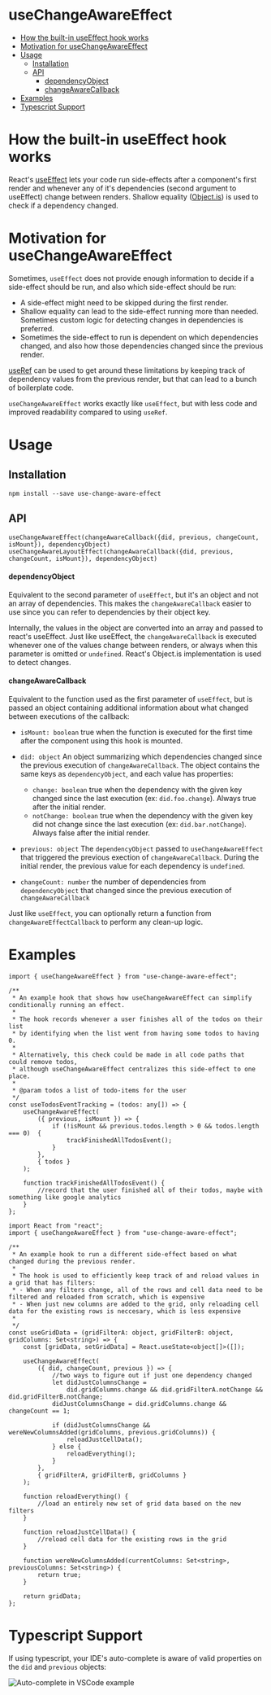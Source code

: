 # useChangeAwareEffect
- [How the built-in useEffect hook works](#how-the-built-in-useeffect-hook-works)
- [Motivation for useChangeAwareEffect](#motivation-for-usechangeawareeffect)
- [Usage](#usage)
  * [Installation](#installation)
  * [API](#api)
      - [dependencyObject](#dependencyobject)
      - [changeAwareCallback](#changeawarecallback)
- [Examples](#examples)
- [Typescript Support](#typescript-support)

#  How the built-in useEffect hook works
React's [useEffect](https://reactjs.org/docs/hooks-effect.html) lets your code run side-effects after a component's first render and whenever any of it's dependencies (second argument to useEffect) change between renders. Shallow equality ([Object.is](https://github.com/facebook/react/blob/30b47103d4354d9187dc0f1fb804855a5208ca9f/packages/shared/objectIs.js "React's Object.is implementation")) is used to check if a dependency changed.

# Motivation for useChangeAwareEffect
Sometimes, `useEffect` does not provide enough information to decide if a side-effect should be run, and also which side-effect should be run:
- A side-effect might need to be skipped during the first render.
- Shallow equality can lead to the side-effect running more than needed. Sometimes custom logic for detecting changes in dependencies is preferred.
- Sometimes the side-effect to run is dependent on which dependencies changed, and also how those dependencies changed since the previous render.

[useRef](https://reactjs.org/docs/hooks-reference.html#useref) can be used to get around these limitations by keeping track of dependency values from the previous render, but that can lead to a bunch of boilerplate code.

`useChangeAwareEffect` works exactly like `useEffect`, but with less code and improved readability compared to using `useRef`.
# Usage

## Installation
`npm install --save use-change-aware-effect`

## API
`useChangeAwareEffect(changeAwareCallback({did, previous, changeCount, isMount}), dependencyObject)`
`useChangeAwareLayoutEffect(changeAwareCallback({did, previous, changeCount, isMount}), dependencyObject)`

#### dependencyObject
Equivalent to the second parameter of `useEffect`, but it's an object and not an array of dependencies. This makes the `changeAwareCallback` easier to use since you can refer to dependencies by their object key.

Internally, the values in the object are converted into an array and passed to react's useEffect. Just like useEffect, the `changeAwareCallback` is executed whenever one of the values change between renders, or always when this parameter is omitted or `undefined`. React's Object.is implementation is used to detect changes.

#### changeAwareCallback
Equivalent to the function used as the first parameter of `useEffect`, but is passed an object containing additional information about what changed between executions of the callback:
- `isMount: boolean` true when the function is executed for the first time after the component using this hook is mounted.

- `did: object` An object summarizing which dependencies changed since the previous execution of `changeAwareCallback`. The object contains the same keys as `dependencyObject`, and each value has properties:
   - `change: boolean` true when the dependency with the given key changed since the last execution (ex: `did.foo.change`). Always true after the initial render.
   - `notChange: boolean` true when the dependency with the given key did not change since the last execution (ex: `did.bar.notChange`). Always false after the initial render.

- `previous: object` The `dependencyObject` passed to `useChangeAwareEffect` that triggered the previous exection of `changeAwareCallback`. During the initial render, the previous value for each dependency is `undefined`.

- `changeCount: number` the number of dependencies from `dependencyObject` that changed since the previous execution of `changeAwareCallback`

Just like `useEffect`, you can optionally return a function from `changeAwareEffectCallback` to perform any clean-up logic.
# Examples

```
import { useChangeAwareEffect } from "use-change-aware-effect";

/**
 * An example hook that shows how useChangeAwareEffect can simplify conditionally running an effect.
 * 
 * The hook records whenever a user finishes all of the todos on their list
 * by identifying when the list went from having some todos to having 0.
 * 
 * Alternatively, this check could be made in all code paths that could remove todos, 
 * although useChangeAwareEffect centralizes this side-effect to one place.
 * 
 * @param todos a list of todo-items for the user
 */
const useTodosEventTracking = (todos: any[]) => {
    useChangeAwareEffect(
        ({ previous, isMount }) => {
            if (!isMount && previous.todos.length > 0 && todos.length === 0)  {
                trackFinishedAllTodosEvent();
            }
        },
        { todos }
    );

    function trackFinishedAllTodosEvent() {
        //record that the user finished all of their todos, maybe with something like google analytics
    }
};

```

```
import React from "react";
import { useChangeAwareEffect } from "use-change-aware-effect";

/**
 * An example hook to run a different side-effect based on what changed during the previous render.
 *
 * The hook is used to efficiently keep track of and reload values in a grid that has filters:
 * - When any filters change, all of the rows and cell data need to be filtered and reloaded from scratch, which is expensive
 * - When just new columns are added to the grid, only reloading cell data for the existing rows is neccesary, which is less expensive
 *
 */
const useGridData = (gridFilterA: object, gridFilterB: object, gridColumns: Set<string>) => {
    const [gridData, setGridData] = React.useState<object[]>([]);

    useChangeAwareEffect(
        ({ did, changeCount, previous }) => {
            //two ways to figure out if just one dependency changed
            let didJustColumnsChange =
                did.gridColumns.change && did.gridFilterA.notChange && did.gridFilterB.notChange;
            didJustColumnsChange = did.gridColumns.change && changeCount == 1;

            if (didJustColumnsChange && wereNewColumnsAdded(gridColumns, previous.gridColumns)) {
                reloadJustCellData();
            } else {
                reloadEverything();
            }
        },
        { gridFilterA, gridFilterB, gridColumns }
    );

    function reloadEverything() {
        //load an entirely new set of grid data based on the new filters
    }

    function reloadJustCellData() {
        //reload cell data for the existing rows in the grid
    }

    function wereNewColumnsAdded(currentColumns: Set<string>, previousColumns: Set<string>) {
        return true;
    }

    return gridData;
};
```
# Typescript Support
If using typescript, your IDE's auto-complete is aware of valid properties on the `did` and `previous` objects:

![Auto-complete in VSCode example](https://i.imgur.com/zt2VJqG.png "Auto-complete in VSCode example")
